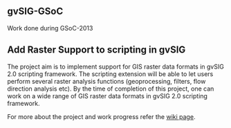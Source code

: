 gvSIG-GSoC
----------

Work done during GSoC-2013

Add Raster Support to scripting in gvSIG
----------
The project aim is to implement support for GIS raster data formats in gvSIG 2.0 scripting framework. The scripting extension will be able to let users perform several raster analysis functions (geoprocessing, filters, flow direction analysis etc). By the time of completion of this project, one can work on a wide range of GIS raster data formats in gvSIG 2.0 scripting framework.

For more about the project and work progress refer the <a href='https://github.com/sandeep2357/gvSIG-GSoC/wiki'>wiki page</a>.
